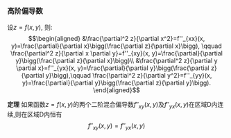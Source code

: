 ### 高阶偏导数
设$z=f(x, y)$, 则:
$$\begin{aligned}
&\frac{\partial^2 z}{\partial x^2}=f''_{xx}(x, y)=\frac{\partial}{\partial x}\bigg(\frac{\partial z}{\partial x}\bigg), \qquad \frac{\partial^2 z}{\partial x \partial y}=f''_{xy}(x, y)=\frac{\partial}{\partial y}\bigg(\frac{\partial z}{\partial x}\bigg)\\
&\frac{\partial^2 z}{\partial y \partial x}=f''_{yx}(x, y)=\frac{\partial}{\partial y}\bigg(\frac{\partial z}{\partial y}\bigg),\qquad \frac{\partial^2 z}{\partial y^2}=f''_{yy}(x, y)=\frac{\partial}{\partial y}\bigg(\frac{\partial z}{\partial y}\bigg). 
\end{aligned}$$

**定理** 如果函数$z=f(x, y)$的两个二阶混合偏导数$f''_{xy}(x, y)$及$f''_{yx}(x, y)$在区域D内连续,则在区域D内恒有
$$
f''_{xy}(x, y)=f''_{yx}(x, y)
$$
